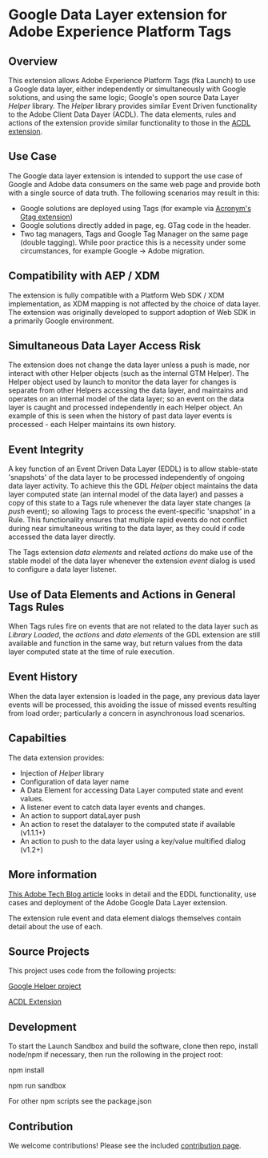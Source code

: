 # Google Data Layer extension for Adobe Experience Platform Tags

## Overview

This extension allows Adobe Experience Platform Tags (fka Launch) to use a Google data layer, either independently or simultaneously with Google solutions, and using the same logic; Google's open source Data Layer _Helper_ library. The _Helper_ library provides similar Event Driven functionality to the Adobe Client Data Dayer (ACDL). The data elements, rules and actions of the extension provide similar functionality to those in the [ACDL extension](https://github.com/pitchmuc/acdl_extension).

## Use Case

The Google data layer extension is intended to support the use case of Google and Adobe data consumers on the same web page and provide both with a single source of data truth. The following scenarios may result in this:

- Google solutions are deployed using Tags (for example via [Acronym's Gtag extension](https://www.adobeexchange.com/experiencecloud.details.101437.google-global-site-tag-gtag.html))
- Google solutions directly added in page, eg. GTag code in the header.
- Two tag managers, Tags and Google Tag Manager on the same page (double tagging). While poor practice this is a necessity under some circumstances, for example Google -> Adobe migration.

## Compatibility with AEP / XDM

The extension is fully compatible with a Platform Web SDK / XDM implementation, as XDM mapping is not affected by the choice of data layer. The extension was originally developed to support adoption of Web SDK in a primarily Google environment.

## Simultaneous Data Layer Access Risk

The extension does not change the data layer unless a push is made, nor interact with other Helper objects (such as the internal GTM Helper). The Helper object used by launch to monitor the data layer for changes is separate from other Helpers accessing the data layer, and maintains and operates on an internal model of the data layer; so an event on the data layer is caught and processed independently in each Helper object. An example of this is seen when the history of past data layer events is processed - each Helper maintains its own history.

## Event Integrity

A key function of an Event Driven Data Layer (EDDL) is to allow stable-state 'snapshots' of the data layer to be processed independently of ongoing data layer activity. To achieve this the GDL _Helper_ object maintains the data layer computed state (an internal model of the data layer) and passes a copy of this state to a Tags rule whenever the data layer state changes (a _push_ event); so allowing Tags to process the event-specific 'snapshot' in a Rule.
This functionality ensures that multiple rapid events do not conflict during near simultaneous writing to the data layer, as they could if code accessed the data layer directly.

The Tags extension _data elements_ and related _actions_ do make use of the stable model of the data layer whenever the extension _event_ dialog is used to configure a data layer listener.

## Use of Data Elements and Actions in General Tags Rules

When Tags rules fire on events that are not related to the data layer such as _Library Loaded_, the _actions_ and _data elements_ of the GDL extension are still available and function in the same way, but return values from the data layer computed state at the time of rule execution.

## Event History

When the data layer extension is loaded in the page, any previous data layer events will be processed, this avoiding the issue of missed events resulting from load order; particularly a concern in asynchronous load scenarios.

## Capabilties

The data extension provides:

- Injection of _Helper_ library
- Configuration of data layer name
- A Data Element for accessing Data Layer computed state and event values.
- A listener event to catch data layer events and changes.
- An action to support dataLayer push
- An action to reset the datalayer to the computed state if available (v1.1.1+)
- An action to push to the data layer using a key/value multified dialog (v1.2+)

## More information

[This Adobe Tech Blog article](https://medium.com/adobetech/adobe-experience-platform-tags-extension-for-google-data-layers-2349b1fd101e) looks in detail and the EDDL functionality, use cases and deployment of the Adobe Google Data Layer extension.

The extension rule event and data element dialogs themselves contain detail about the use of each.

## Source Projects

This project uses code from the following projects:

[Google Helper project](https://github.com/google/data-layer-helper)

[ACDL Extension](https://github.com/pitchmuc/acdl_extension)

## Development

To start the Launch Sandbox and build the software, clone then repo, install node/npm if necessary, then run the rollowing in the project root:

npm install

npm run sandbox

For other npm scripts see the package.json

## Contribution

We welcome contributions! Please see the included [contribution page](./CONTRIBUTING.md).
